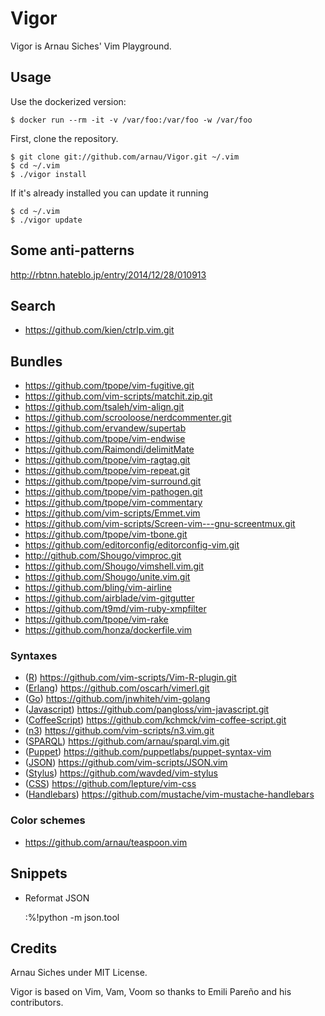 # Vigor

Vigor is Arnau Siches' Vim Playground.

## Usage

Use the dockerized version:

    $ docker run --rm -it -v /var/foo:/var/foo -w /var/foo

First, clone the repository.

    $ git clone git://github.com/arnau/Vigor.git ~/.vim
    $ cd ~/.vim
    $ ./vigor install

If it's already installed you can update it running

    $ cd ~/.vim
    $ ./vigor update

## Some anti-patterns

http://rbtnn.hateblo.jp/entry/2014/12/28/010913

## Search

* https://github.com/kien/ctrlp.vim.git

## Bundles

* https://github.com/tpope/vim-fugitive.git
* https://github.com/vim-scripts/matchit.zip.git
* https://github.com/tsaleh/vim-align.git
* https://github.com/scrooloose/nerdcommenter.git
* https://github.com/ervandew/supertab
* https://github.com/tpope/vim-endwise
* https://github.com/Raimondi/delimitMate
* https://github.com/tpope/vim-ragtag.git
* https://github.com/tpope/vim-repeat.git
* https://github.com/tpope/vim-surround.git
* https://github.com/tpope/vim-pathogen.git
* https://github.com/tpope/vim-commentary
* https://github.com/vim-scripts/Emmet.vim
* https://github.com/vim-scripts/Screen-vim---gnu-screentmux.git
* https://github.com/tpope/vim-tbone.git
* https://github.com/editorconfig/editorconfig-vim.git
* http://github.com/Shougo/vimproc.git
* https://github.com/Shougo/vimshell.vim.git
* https://github.com/Shougo/unite.vim.git
* https://github.com/bling/vim-airline
* https://github.com/airblade/vim-gitgutter
* https://github.com/t9md/vim-ruby-xmpfilter
* https://github.com/tpope/vim-rake
* https://github.com/honza/dockerfile.vim

### Syntaxes

* ([R](http://www.r-project.org/)) https://github.com/vim-scripts/Vim-R-plugin.git
* ([Erlang](http://www.erlang.org/)) https://github.com/oscarh/vimerl.git
* ([Go](https://golang.org/)) https://github.com/jnwhiteh/vim-golang
* ([Javascript](https://en.wikipedia.org/wiki/JavaScript/)) https://github.com/pangloss/vim-javascript.git
* ([CoffeeScript](http://coffeescript.org/)) https://github.com/kchmck/vim-coffee-script.git
* ([n3](http://www.w3.org/TeamSubmission/n3/)) https://github.com/vim-scripts/n3.vim.git
* ([SPARQL](http://www.w3.org/TR/sparql11-query/)) https://github.com/arnau/sparql.vim.git
* ([Puppet](https://puppetlabs.com/)) https://github.com/puppetlabs/puppet-syntax-vim
* ([JSON](http://json.org/)) https://github.com/vim-scripts/JSON.vim
* ([Stylus](http://learnboost.github.com/stylus/)) https://github.com/wavded/vim-stylus
* ([CSS](http://www.w3.org/TR/CSS/)) https://github.com/lepture/vim-css
* ([Handlebars](http://handlebarsjs.com/)) https://github.com/mustache/vim-mustache-handlebars

### Color schemes

* https://github.com/arnau/teaspoon.vim

## Snippets

* Reformat JSON

    :%!python -m json.tool


## Credits

Arnau Siches under MIT License.

Vigor is based on Vim, Vam, Voom so thanks to Emili Pareño and his contributors.

